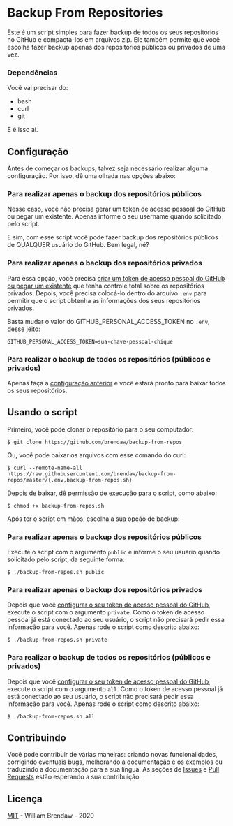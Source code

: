 # Backup From Repositories

Este é um script simples para fazer backup de todos os seus repositórios no GitHub e compacta-los em arquivos zip. Ele também permite que você escolha fazer backup apenas dos repositórios públicos ou privados de uma vez.

### Dependências

Você vai precisar do:

- bash
- curl
- git

E é isso aí.

## Configuração

Antes de começar os backups, talvez seja necessário realizar alguma configuração. Por isso, dê uma olhada nas opções abaixo:

### Para realizar apenas o backup dos repositórios públicos

Nesse caso, você não precisa gerar um token de acesso pessoal do GitHub ou pegar um existente. Apenas informe o seu username quando solicitado pelo script.

E sim, com esse script você pode fazer backup dos repositórios públicos de QUALQUER usuário do GitHub. Bem legal, né?

### Para realizar apenas o backup dos repositórios privados

Para essa opção, você precisa [criar um token de acesso pessoal do GitHub ou pegar um existente](https://help.github.com/en/github/authenticating-to-github/creating-a-personal-access-token) que tenha controle total sobre os repositórios privados. Depois, você precisa colocá-lo dentro do arquivo `.env` para permitir que o script obtenha as informações dos seus repositórios privados.

Basta mudar o valor do GITHUB_PERSONAL_ACCESS_TOKEN no `.env`, desse jeito:

`GITHUB_PERSONAL_ACCESS_TOKEN=sua-chave-pessoal-chique`

### Para realizar o backup de todos os repositórios (públicos e privados)

Apenas faça a [configuração anterior](#para-realizar-apenas-o-backup-dos-repositórios-privados) e você estará pronto para baixar todos os seus repositórios.

## Usando o script

Primeiro, você pode clonar o repositório para o seu computador:

`$ git clone https://github.com/brendaw/backup-from-repos`

Ou, você pode baixar os arquivos com esse comando do curl:

`$ curl --remote-name-all https://raw.githubusercontent.com/brendaw/backup-from-repos/master/{.env,backup-from-repos.sh}`

Depois de baixar, dê permissão de execução para o script, como abaixo:

`$ chmod +x backup-from-repos.sh`

Após ter o script em mãos, escolha a sua opção de backup:

### Para realizar apenas o backup dos repositórios públicos

Execute o script com o argumento `public` e informe o seu usuário quando solicitado pelo script, da seguinte forma:

`$ ./backup-from-repos.sh public`

### Para realizar apenas o backup dos repositórios privados

Depois que você [configurar o seu token de acesso pessoal do GitHub](#para-realizar-apenas-o-backup-dos-repositórios-privados), execute o script com o argumento `private`. Como o token de acesso pessoal já está conectado ao seu usuário, o script não precisará pedir essa informação para você. Apenas rode o script como descrito abaixo:

`$ ./backup-from-repos.sh private`

### Para realizar o backup de todos os repositórios (públicos e privados)

Depois que você [configurar o seu token de acesso pessoal do GitHub](#para-realizar-apenas-o-backup-dos-repositórios-privados), execute o script com o argumento `all`. Como o token de acesso pessoal já está conectado ao seu usuário, o script não precisará pedir essa informação para você. Apenas rode o script como descrito abaixo:

`$ ./backup-from-repos.sh all`

## Contribuindo

Você pode contribuir de várias maneiras: criando novas funcionalidades, corrigindo eventuais bugs, melhorando a documentação e os exemplos ou traduzindo a documentação para a sua língua. As seções de [Issues](https://github.com/brendaw/backup-from-repos/issues) e [Pull Requests](https://github.com/brendaw/backup-from-repos/pulls) estão esperando a sua contribuição.

## Licença

[MIT](LICENSE) - William Brendaw - 2020